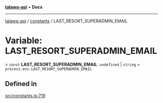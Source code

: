 [**talawa-api**](../../README.md) • **Docs**

***

[talawa-api](../../modules.md) / [constants](../README.md) / LAST\_RESORT\_SUPERADMIN\_EMAIL

# Variable: LAST\_RESORT\_SUPERADMIN\_EMAIL

\> `const` **LAST\_RESORT\_SUPERADMIN\_EMAIL**: `undefined` \| `string` = `process.env.LAST_RESORT_SUPERADMIN_EMAIL`

## Defined in

[src/constants.ts:719](https://github.com/PalisadoesFoundation/talawa-api/blob/7fc9f13527dc6ead651f268e58527dcc279b95bc/src/constants.ts#L719)
